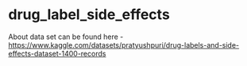 # drug_label_side_effects
About data set can be found here - https://www.kaggle.com/datasets/pratyushpuri/drug-labels-and-side-effects-dataset-1400-records
